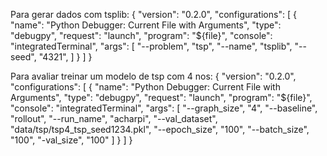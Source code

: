 Para gerar dados com tsplib:
{
    "version": "0.2.0",
    "configurations": [
        {
            "name": "Python Debugger: Current File with Arguments",
            "type": "debugpy",
            "request": "launch",
            "program": "${file}",
            "console": "integratedTerminal",
            "args": [
                "--problem",
                "tsp",
                "--name",
                "tsplib",
                "--seed",
                "4321",
            ]
        }
    ]
}



Para avaliar treinar um modelo de tsp com 4 nos:
{
    "version": "0.2.0",
    "configurations": [
        {
            "name": "Python Debugger: Current File with Arguments",
            "type": "debugpy",
            "request": "launch",
            "program": "${file}",
            "console": "integratedTerminal",
            "args": [
                "--graph_size",
                "4",
                "--baseline",
                "rollout",
                "--run_name",
                "acharpi",
                "--val_dataset",
                "data/tsp/tsp4_tsp_seed1234.pkl",
                "--epoch_size",
                "100",
                "--batch_size",
                "100",
                "-val_size",
                "100"
            ]
        }
    ]
}

